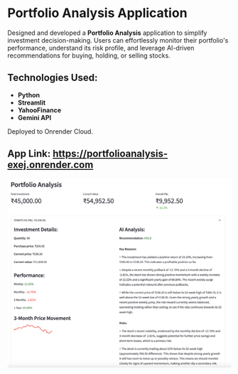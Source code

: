 # Portfolio Analysis Application

Designed and developed a **Portfolio Analysis** application to simplify investment decision-making. Users can effortlessly monitor their portfolio's performance, understand its risk profile, and leverage AI-driven recommendations for buying, holding, or selling stocks.

## Technologies Used:
- **Python**
- **Streamlit**
- **YahooFinance**
- **Gemini API**

Deployed to Onrender Cloud.

**App Link**: https://portfolioanalysis-exej.onrender.com
----
![Portfolio Analysis App Screenshot](samplePortfolio.png)

